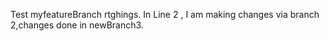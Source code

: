 Test myfeatureBranch rtghings.
In Line 2 , I am making changes via branch 2,changes done in newBranch3.